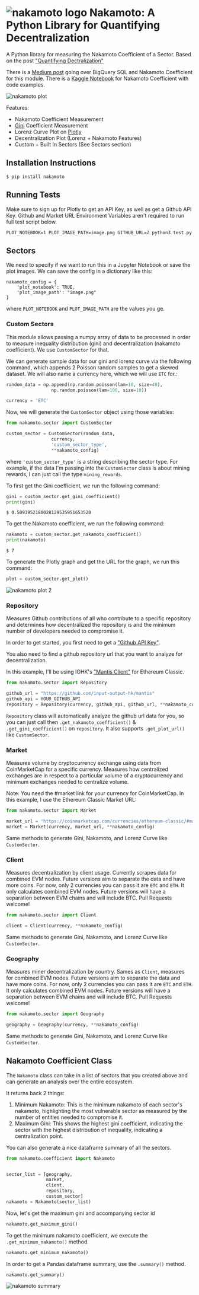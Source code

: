 # ![nakamoto logo](https://s3.amazonaws.com/occupied-mars/crypto/logo.png) Nakamoto: A Python Library for Quantifying Decentralization

A Python library for measuring the Nakamoto Coefficient of a Sector.
Based on the post ["Quantifying Dectralization"](https://news.earn.com/quantifying-decentralization-e39db233c28e?gi=26ec1a01794a)

There is a [Medium post](https://medium.com/ethereum-classic/analyzing-ethereum-classic-with-google-bigquery-df55822ec6a6) going over BigQuery SQL and Nakamoto Coefficient for this module.
There is a [Kaggle Notebook](https://www.kaggle.com/yazanator/nakamoto-coefficient-of-etc-with-google-bigquery) for Nakamoto Coefficient with code examples.

![nakamoto plot](https://s3.amazonaws.com/occupied-mars/crypto/plot.png)

Features:
- Nakamoto Coefficient Measurement
- [Gini](https://www.investopedia.com/terms/g/gini-index.asp) Coefficient Measurement
- Lorenz Curve Plot on [Plotly](https://plot.ly/)
- Decentralization Plot (Lorenz + Nakamoto Features)
- Custom + Built In Sectors (See Sectors section)

## Installation Instructions

```
$ pip install nakamoto
```

## Running Tests

Make sure to sign up for Plotly to get an API Key, as well as get a Github API Key.
Github and Market URL Environment Variables aren't required to run full test script below.

```
PLOT_NOTEBOOK=1 PLOT_IMAGE_PATH=image.png GITHUB_URL=Z python3 test.py
```

## Sectors

We need to specify if we want to run this in a Jupyter Notebook or save the plot images.
We can save the config in a dictionary like this:
```
nakamoto_config = {
    'plot_notebook': TRUE,
    'plot_image_path': "image.png"
}
```
where `PLOT_NOTEBOOK` and `PLOT_IMAGE_PATH` are the values you ge.

### Custom Sectors
This module allows passing a numpy array of data to be processed in order to measure inequality distribution (gini) and decentralization
(nakamoto coefficient). We use `CustomSector` for that. 

We can generate sample data for our gini and lorenz curve via the following command, which appends 2 Poisson random samples to 
get a skewed dataset. We will also name a currency here, which we will use `ETC` for.:
```python
random_data = np.append(np.random.poisson(lam=10, size=40), 
                 np.random.poisson(lam=100, size=10))

currency = 'ETC'
```

Now, we will generate the `CustomSector` object using those variables:

```python
from nakamoto.sector import CustomSector

custom_sector = CustomSector(random_data, 
                 currency, 
                 'custom_sector_type',
                 **nakamoto_config)
```
where `'custom_sector_type'` is a string describing the sector type. For example, if the data I'm passing into the `CustomSector`
class is about mining rewards, I can just call the type `mining_rewards`.

To first get the Gini coefficient, we run the following command:

```python
gini = custom_sector.get_gini_coefficient()
print(gini)
```

```shell
$ 0.5093952180028129535951653520 
```

To get the Nakamoto coefficient, we run the following command:

```python
nakamoto = custom_sector.get_nakamoto_coefficient()
print(nakamoto)
```
```shell
$ 7
```

To generate the Plotly graph and get the URL for the graph, we run this command:
```python
plot = custom_sector.get_plot()
```
![nakamoto plot 2](https://s3.amazonaws.com/occupied-mars/crypto/plot2.png)

### Repository
Measures Github contributions of all who contribute to a specific repository and determines
how decentralized the repository is and the minimum number of developers needed to compromise it.

In order to get started, you first need to get a ["Github API Key"](https://help.github.com/articles/creating-a-personal-access-token-for-the-command-line/).

You also need to find a github repository url that you want to analyze for decentralization.

In this example, I'll be using IOHK's ["Mantis Client"](https://github.com/input-output-hk/mantis) for Ethereum Classic.

```python
from nakamoto.sector import Repository

github_url = "https://github.com/input-output-hk/mantis"
github_api = YOUR_GITHUB_API
repository = Repository(currency, github_api, github_url, **nakamoto_config)
```

`Repository` class will automatically analyze the github url data for you, so you can just call then `.get_nakamoto_coefficient()`
& `.get_gini_coefficient()` on `repository`. It also supports `.get_plot_url()` like `CustomSector`.


### Market
Measures volume by cryptocurrency exchange using data from CoinMarketCap for a specific currency.
Measures how centralized exchanges are in respect to a particular volume of a cryptocurrency and 
minimum exchanges needed to centralize volume.

Note: You need the #market link for your currency for CoinMarketCap. In this example, I use the Ethereum Classic Market URL:

```python
from nakamoto.sector import Market

market_url = 'https://coinmarketcap.com/currencies/ethereum-classic/#markets'
market = Market(currency, market_url, **nakamoto_config)
```

Same methods to generate Gini, Nakamoto, and Lorenz Curve like `CustomSector`.


### Client 
Measures decentralization by client usage. Currently scrapes data for combined EVM nodes. Future versions aim to separate the data 
and have more coins. For now, only 2 currencies you can pass it are `ETC` and `ETH`. It only calculates combined EVM nodes.
Future versions will have a separation between EVM chains and will include BTC. Pull Requests welcome!

```python
from nakamoto.sector import Client

client = Client(currency, **nakamoto_config)
```

Same methods to generate Gini, Nakamoto, and Lorenz Curve like `CustomSector`.


### Geography
Measures miner decentralization by country. Sames as `Client`, measures for combined EVM nodes. Future versions aim to separate 
the data and have more coins. For now, only 2 currencies you can pass it are `ETC` and `ETH`. It only calculates combined EVM nodes.
Future versions will have a separation between EVM chains and will include BTC. Pull Requests welcome!

```python
from nakamoto.sector import Geography

geography = Geography(currency, **nakamoto_config)
```

Same methods to generate Gini, Nakamoto, and Lorenz Curve like `CustomSector`.


## Nakamoto Coefficient Class

The `Nakamoto` class can take in a list of sectors that you created above and can generate an analysis
over the entire ecosystem. 

It returns back 2 things:
1. Minimum Nakamoto: This is the minimum nakamoto of each sector's nakamoto, highlighting the most vulnerable sector as measured by
the number of entities needed to compromise it.
2. Maximum Gini: This shows the highest gini coefficient, indicating the sector with the highest distribution of inequality, indicating a centralization point.

You can also generate a nice dataframe summary of all the sectors.

```python
from nakamoto.coefficient import Nakamoto


sector_list = [geography, 
               market, 
               client, 
               repository, 
               custom_sector]
nakamoto = Nakamoto(sector_list)
```

Now, let's get the maximum gini and accompanying sector id
```python
nakamoto.get_maximum_gini()
```

To get the minimum nakamoto coefficient, we execute the `.get_minimum_nakamoto()` method.
```python
nakamoto.get_minimum_nakamoto()
```

In order to get a Pandas dataframe summary, use the `.summary()` method.
```python
nakamoto.get_summary()
```

![nakamoto summary](https://s3.amazonaws.com/occupied-mars/crypto/summary.png)

